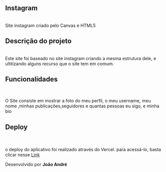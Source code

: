 ## Instagram  ##
<br>
 Site instagram criado pelo Canvas e HTML5

## Descrição do projeto ##
<br>
Este site foi baseado no site instagram criando a mesma estrutura dele, e ultilizando alguns recurso que o site tem em comum.

## Funcionalidades ##
<br>
<P>O Site consiste em mostrar a foto do meu perfil, o meu username, meu nome ,minhas publicações,seguidores e quantas pessoas eu sigo, e minha bio</P>

## Deploy ##
<br>
<br>
o deploy do aplicativo foi realizado através do Vercel. para acessá-lo, basta clicar nesse <a href="https://vercel.com/jota774s-projects/jogopingpong/BCVJ69E7J6FiPNLWtUDsYiLVeHSf" target="_blank"> Link </a>


<br>

Desenvolvido por **João André**
